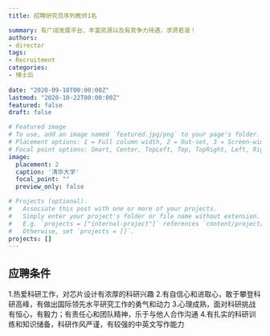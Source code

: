 ```yaml
---
title: 招聘研究员序列教师1名

summary: 有广阔发展平台、丰富资源以及有竞争力待遇，求贤若渴！
authors:
- director
tags:
- Recruitment
categories:
- 博士后
  
date: "2020-09-18T00:00:00Z"
lastmod: "2020-10-22T00:00:00Z"
featured: false
draft: false

# Featured image
# To use, add an image named `featured.jpg/png` to your page's folder.
# Placement options: 1 = Full column width, 2 = Out-set, 3 = Screen-width
# Focal point options: Smart, Center, TopLeft, Top, TopRight, Left, Right, BottomLeft, Bottom, BottomRight
image:
  placement: 2
  caption: '清华大学'
  focal_point: ""
  preview_only: false

# Projects (optional).
#   Associate this post with one or more of your projects.
#   Simply enter your project's folder or file name without extension.
#   E.g. `projects = ["internal-project"]` references `content/project/deep-learning/index.md`.
#   Otherwise, set `projects = []`.
projects: []
---
```

## 应聘条件
1.热爱科研工作，对芯片设计有浓厚的科研兴趣
2.有自信心和进取心，敢于攀登科研高峰，有做出国际领先水平研究工作的勇气和动力
3.心理成熟，面对科研挑战有恒心，有毅力；有责任心和团队精神，乐于与他人合作沟通
4.有扎实的科研训练和知识储备，科研作风严谨，有较强的中英文写作能力
